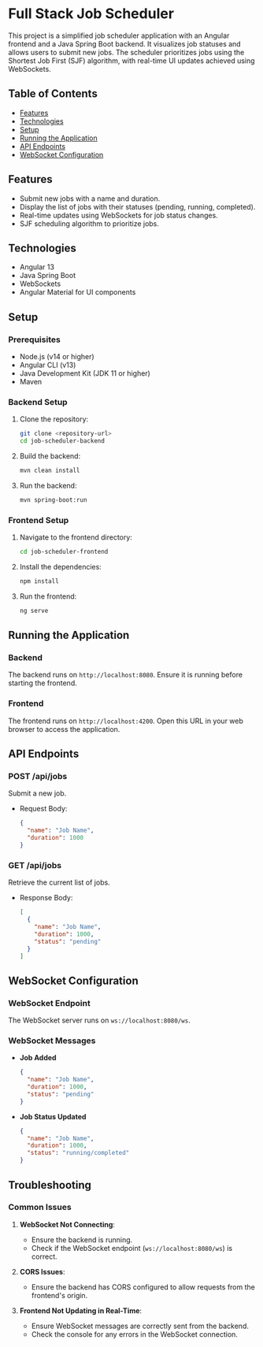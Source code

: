 # Full Stack Job Scheduler

This project is a simplified job scheduler application with an Angular frontend and a Java Spring Boot backend. It visualizes job statuses and allows users to submit new jobs. The scheduler prioritizes jobs using the Shortest Job First (SJF) algorithm, with real-time UI updates achieved using WebSockets.

## Table of Contents

- [Features](#features)
- [Technologies](#technologies)
- [Setup](#setup)
- [Running the Application](#running-the-application)
- [API Endpoints](#api-endpoints)
- [WebSocket Configuration](#websocket-configuration)

## Features

- Submit new jobs with a name and duration.
- Display the list of jobs with their statuses (pending, running, completed).
- Real-time updates using WebSockets for job status changes.
- SJF scheduling algorithm to prioritize jobs.

## Technologies

- Angular 13
- Java Spring Boot
- WebSockets
- Angular Material for UI components

## Setup

### Prerequisites

- Node.js (v14 or higher)
- Angular CLI (v13)
- Java Development Kit (JDK 11 or higher)
- Maven

### Backend Setup

1. Clone the repository:
   ```bash
   git clone <repository-url>
   cd job-scheduler-backend
   ```

2. Build the backend:
   ```bash
   mvn clean install
   ```

3. Run the backend:
   ```bash
   mvn spring-boot:run
   ```

### Frontend Setup

1. Navigate to the frontend directory:
   ```bash
   cd job-scheduler-frontend
   ```

2. Install the dependencies:
   ```bash
   npm install
   ```

3. Run the frontend:
   ```bash
   ng serve
   ```

## Running the Application

### Backend

The backend runs on `http://localhost:8080`. Ensure it is running before starting the frontend.

### Frontend

The frontend runs on `http://localhost:4200`. Open this URL in your web browser to access the application.

## API Endpoints

### POST /api/jobs
Submit a new job.
- Request Body:
  ```json
  {
    "name": "Job Name",
    "duration": 1000
  }
  ```

### GET /api/jobs
Retrieve the current list of jobs.
- Response Body:
  ```json
  [
    {
      "name": "Job Name",
      "duration": 1000,
      "status": "pending"
    }
  ]
  ```

## WebSocket Configuration

### WebSocket Endpoint

The WebSocket server runs on `ws://localhost:8080/ws`.

### WebSocket Messages

- **Job Added**
  ```json
  {
    "name": "Job Name",
    "duration": 1000,
    "status": "pending"
  }
  ```

- **Job Status Updated**
  ```json
  {
    "name": "Job Name",
    "duration": 1000,
    "status": "running/completed"
  }
  ```

## Troubleshooting

### Common Issues

1. **WebSocket Not Connecting**:
    - Ensure the backend is running.
    - Check if the WebSocket endpoint (`ws://localhost:8080/ws`) is correct.

2. **CORS Issues**:
    - Ensure the backend has CORS configured to allow requests from the frontend's origin.

3. **Frontend Not Updating in Real-Time**:
    - Ensure WebSocket messages are correctly sent from the backend.
    - Check the console for any errors in the WebSocket connection.
